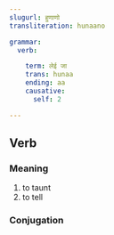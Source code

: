 ```yaml
---
slugurl: हुणाणो
transliteration: hunaano

grammar: 
  verb:

    term: लेई जा
    trans: hunaa
    ending: aa
    causative:
      self: 2

---
```


## Verb

### Meaning

1. to taunt
2. to tell

### Conjugation

<verb-conj :grammar="grammar"></verb-conj>
